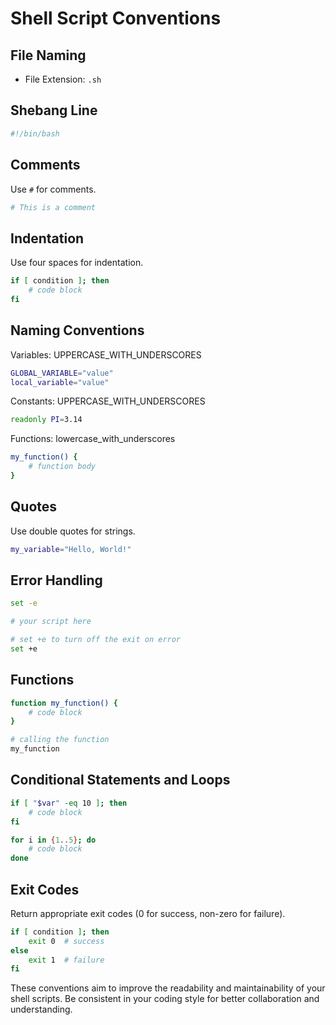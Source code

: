 # Shell Script Conventions

## File Naming
- File Extension: `.sh`

## Shebang Line
```bash
#!/bin/bash
```

## Comments
Use `#` for comments.
```bash
# This is a comment
```

## Indentation
Use four spaces for indentation.
```bash
if [ condition ]; then
    # code block
fi
```

## Naming Conventions
Variables: UPPERCASE_WITH_UNDERSCORES
```bash
GLOBAL_VARIABLE="value"
local_variable="value"
```
Constants: UPPERCASE_WITH_UNDERSCORES
```bash
readonly PI=3.14
```
Functions: lowercase_with_underscores
```bash
my_function() {
    # function body
}
```

## Quotes
Use double quotes for strings.
```bash
my_variable="Hello, World!"
```

## Error Handling
```bash
set -e

# your script here

# set +e to turn off the exit on error
set +e
```

## Functions
```bash
function my_function() {
    # code block
}

# calling the function
my_function
```

## Conditional Statements and Loops
```bash
if [ "$var" -eq 10 ]; then
    # code block
fi

for i in {1..5}; do
    # code block
done
```

## Exit Codes
Return appropriate exit codes (0 for success, non-zero for failure).
```bash
if [ condition ]; then
    exit 0  # success
else
    exit 1  # failure
fi
```

These conventions aim to improve the readability and maintainability of your shell scripts. Be consistent in your coding style for better collaboration and understanding.
